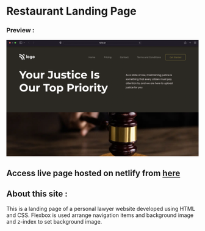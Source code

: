 # Restaurant Landing Page

### Preview : 
![Image](https://github.com/suryauppalapati/lawyer-website-landing-page/blob/main/Assets/output.png)

## Access live page hosted on netlify from [here](https://lawyer-website-landing-page.netlify.app)

## About this site :
This is a landing page of a personal lawyer website developed using HTML and CSS. Flexbox is used arrange navigation items and background image and z-index to set background image.
